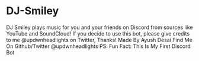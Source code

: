 # DJ-Smiley
DJ Smiley plays music for you and your friends on Discord from sources like YouTube and SoundCloud!
If you decide to use this bot, please give credits to me @updwnheadlights on Twitter, Thanks!
Made By Ayush Desai
Find Me On Github/Twitter @updwnheadlights
PS: Fun Fact: This Is My First Discord Bot

